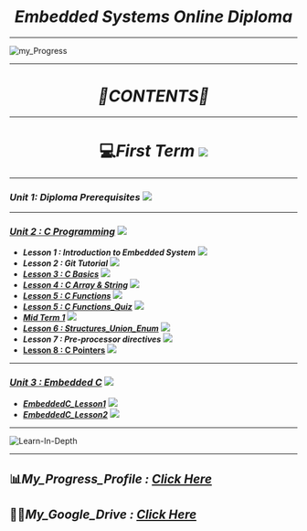*<h1 align="center">Embedded Systems Online Diploma</h1>*

____


![my_Progress](https://github.com/MohammedHasanAhmed/Mastering-Embedded-Systems/assets/123543218/2180326d-998f-43df-ae3a-18a97dae820a)

___


*<h1 align="center">📜CONTENTS📜</h1>*

___


*<h1 align="center">* 💻*First Term <img src="https://progress-bar.dev/50/?title=In Progress&color=6698FF &width=500"></h1>*

___


### *Unit 1: Diploma Prerequisites* <img src="https://progress-bar.dev/100/?title=Done &color=0909FF &width=150"> 

___


### [*Unit 2 : C Programming*](https://github.com/MohammedHasanAhmed/Mastering-Embedded-Systems/tree/main/Unit%202) <img src="https://progress-bar.dev/100/?title=Done &color=0909FF &width=150">

  * ***Lesson 1 : Introduction to Embedded System***‎ <img src="https://progress-bar.dev/100/?title=Done &color=0909FF">
  * ***Lesson 2 : Git Tutorial***‎ <img src="https://progress-bar.dev/100/?title=Done &color=0909FF">
  * [***Lesson 3 : C Basics‎***](https://github.com/MohammedHasanAhmed/Mastering-Embedded-Systems/tree/main/Unit%202/Lesson%203.C_%20basics) <img src="https://progress-bar.dev/100/?title=Done &color=0909FF">
  * [***Lesson 4 : C Array & String‎***](https://github.com/MohammedHasanAhmed/Mastering-Embedded-Systems/tree/main/Unit%202/Lesson%204.C_Array%20%26%20String%E2%80%8E/Homework%203) <img src="https://progress-bar.dev/100/?title=Done &color=0909FF">
  * [***Lesson 5 : C Functions‎***](https://github.com/MohammedHasanAhmed/Mastering-Embedded-Systems/tree/main/Unit%202/Lesson%205%20C_Function/Homework%204) <img src="https://progress-bar.dev/100/?title=Done &color=0909FF">
  * [***Lesson 5 : C Functions_Quiz‎***](https://github.com/MohammedHasanAhmed/Mastering-Embedded-Systems/tree/main/Unit%202/Lesson%205%20C_Function_Quiz) <img src="https://progress-bar.dev/100/?title=Done &color=0909FF">
  * [***Mid Term 1***](https://github.com/MohammedHasanAhmed/Mastering-Embedded-Systems/tree/main/Unit%202/Mid_Term%201) <img src="https://progress-bar.dev/100/?title=Done &color=0909FF">
  * [***Lesson 6 : Structures_Union_Enum‎***](https://github.com/MohammedHasanAhmed/Mastering-Embedded-Systems/tree/main/Unit%202/Lesson%206%20Structures_Union_Enum%E2%80%8E) <img src="https://progress-bar.dev/100/?title=Done &color=0909FF">
  * ***Lesson 7 : Pre-processor directives*** <img src="https://progress-bar.dev/100/?title=Done &color=0909FF">
  * [**Lesson 8 : C Pointers**](https://github.com/MohammedHasanAhmed/Mastering-Embedded-Systems/tree/main/Unit%202/Lesson%208%20C_Pointers) <img src="https://progress-bar.dev/100/?title=Done &color=0909FF">
  
___ 


### [*Unit 3 : Embedded C*](https://github.com/MohammedHasanAhmed/Mastering-Embedded-Systems/tree/main/Unit%203) <img src="https://progress-bar.dev/40/?title=In Progress&color=0909FF &width=150">

  * [***EmbeddedC_Lesson1‎***](https://github.com/MohammedHasanAhmed/Mastering-Embedded-Systems/tree/main/Unit%203/Embedded%20C_Lesson1) <img src="https://progress-bar.dev/100/?title=Done &color=0909FF">
  * [***EmbeddedC_Lesson2‎***](https://github.com/MohammedHasanAhmed/Mastering-Embedded-Systems/tree/main/Unit%203/Embedded%20C_Lesson2) <img src="https://progress-bar.dev/100/?title=Done &color=0909FF">

  
___ 


![Learn-In-Depth](https://github.com/MohammedHasanAhmed/Mastering-Embedded-Systems/assets/123543218/c5cdedac-4e27-417c-9407-19fc3bc76380)

____


## 📊*My_Progress_Profile : [Click Here](https://www.learn-in-depth.com/online-diploma/mohasanbder%40gmail.com)*

## 👨‍💻*My_Google_Drive : [Click Here](https://drive.google.com/drive/folders/12E_AYuDfyiHSK8VVYqUD6VCEf9dlwKyd)*
